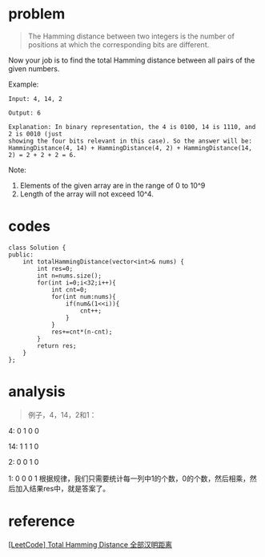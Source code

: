 # problem
>The Hamming distance between two integers is the number of positions at which the corresponding bits are different.

Now your job is to find the total Hamming distance between all pairs of the given numbers.

Example:
```
Input: 4, 14, 2

Output: 6

Explanation: In binary representation, the 4 is 0100, 14 is 1110, and 2 is 0010 (just
showing the four bits relevant in this case). So the answer will be:
HammingDistance(4, 14) + HammingDistance(4, 2) + HammingDistance(14, 2) = 2 + 2 + 2 = 6.
```
Note:
1. Elements of the given array are in the range of 0 to 10^9
2. Length of the array will not exceed 10^4.

# codes
```
class Solution {
public:
    int totalHammingDistance(vector<int>& nums) {
        int res=0;
        int n=nums.size();
        for(int i=0;i<32;i++){
            int cnt=0;
            for(int num:nums){
                if(num&(1<<i)){
                    cnt++;
                }
            }
            res+=cnt*(n-cnt);
        }
        return res;
    }
};
```

# analysis
>例子，4，14，2和1：

4:     0 1 0 0

14:   1 1 1 0

2:     0 0 1 0

1:     0 0 0 1
根据规律，我们只需要统计每一列中1的个数，0的个数，然后相乘，然后加入结果res中，就是答案了。
# reference
[[LeetCode] Total Hamming Distance 全部汉明距离][1]

[1]: http://www.cnblogs.com/grandyang/p/6208062.html